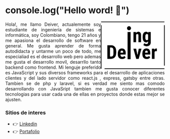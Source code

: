 # console.log("Hello word! 👋")

<div>
  <img align="right" width="40%" height="40%" src="Logo.png">
</div>

<div style="text-align: justify"> Hola!, me llamo Deiver, actualemente soy estudiante de ingeniería de sistemas e informática, soy Colombiano, tengo 21 años y me apasiona el desarrollo de software en general.
Me gusta aprender de forma autodidacta y untarme un poco de todo, me especialiad es el desarrollo web pero ademas  me gusta el desarrollo movíl, desarrllo tanto backend como frontend.
Mi lenguje preferido es JavaScript y sus diversos frameworks para el desarrollo de aplicaciones clientes y del lado servidor como react.js , express, gatsby entre otras. Tambien se de php y laravel, si es verdad me siento mas comodo desarrollando con JavaSript tambien me gusta conocer diferentes tecnologias para usar cada una de ellas 
en proyectos donde estas mejor se ajusten. </div>



### Sitios de interes
- :point_right: [Linkedin](https://www.linkedin.com/in/deiver-guerra-carrascal-0a3784176/)
- :point_right: [Portafolio](https://ingdeiver.github.io/portafolio)
